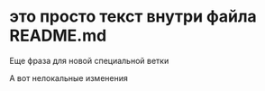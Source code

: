 # это просто текст внутри файла README.md

Еще фраза для новой специальной ветки

А вот нелокальные изменения
